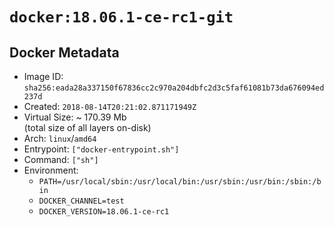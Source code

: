 # `docker:18.06.1-ce-rc1-git`

## Docker Metadata

- Image ID: `sha256:eada28a337150f67836cc2c970a204dbfc2d3c5faf61081b73da676094ed237d`
- Created: `2018-08-14T20:21:02.871171949Z`
- Virtual Size: ~ 170.39 Mb  
  (total size of all layers on-disk)
- Arch: `linux`/`amd64`
- Entrypoint: `["docker-entrypoint.sh"]`
- Command: `["sh"]`
- Environment:
  - `PATH=/usr/local/sbin:/usr/local/bin:/usr/sbin:/usr/bin:/sbin:/bin`
  - `DOCKER_CHANNEL=test`
  - `DOCKER_VERSION=18.06.1-ce-rc1`
